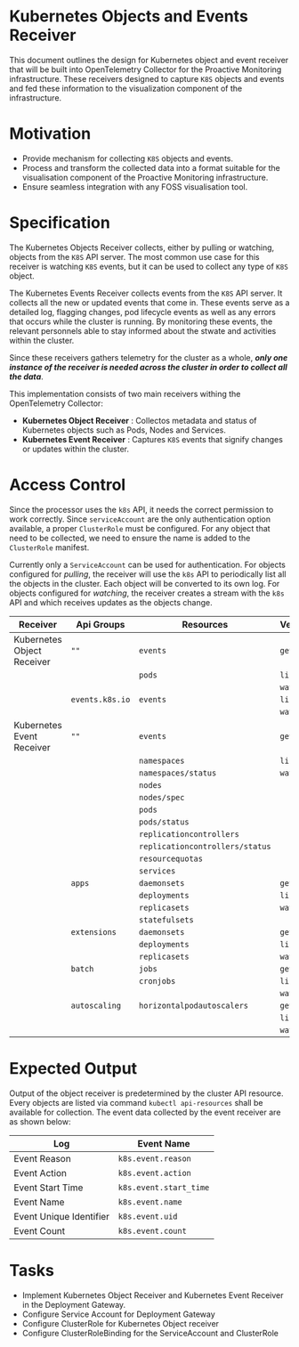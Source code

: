 # Kubernetes Objects and Events Receiver

This document outlines the design for Kubernetes object and event receiver that will be built into OpenTelemetry Collector for the Proactive Monitoring infrastructure. These receivers designed to capture `K8S` objects and events and fed these information to the visualization component of the infrastructure.

# Motivation
- Provide mechanism for collecting `K8S` objects and events.
- Process and transform the collected data into a format suitable for the visualisation component of the Proactive Monitoring infrastructure.
- Ensure seamless integration with any FOSS visualisation tool.

# Specification

The Kubernetes Objects Receiver collects, either by pulling or watching, objects
from the `K8S` API server. The most common use case for this receiver is
watching `K8S` events, but it can be used to collect any type of `K8S` object.

The Kubernetes Events Receiver collects events from the `K8S` API server. It collects all the new or updated events that come in. These events serve as a detailed log, flagging changes, pod lifecycle events as well as any errors that occurs while the cluster is running. By monitoring these events, the relevant personnels able to stay informed about the stwate and activities within the cluster.

Since these receivers gathers telemetry for the cluster as a whole, ***only one
instance of the receiver is needed across the cluster in order to collect all
the data***.

This implementation consists of two main receivers withing the OpenTelemetry Collector:
- **Kubernetes Object Receiver** : Collectos metadata and status of Kubernetes objects such as Pods, Nodes and Services.
- **Kubernetes Event Receiver** : Captures `K8S` events that signify changes or updates within the cluster.

# Access Control

Since the processor uses the `k8s` API, it needs the correct permission to work
correctly. Since `serviceAccount` are the only authentication option available,
a proper `ClusterRole` must be configured. For any object that need to be
collected, we need to ensure the name is added to the `ClusterRole` manifest.

Currently only a `ServiceAccount` can be used for authentication. For objects
configured for *pulling*, the receiver will use the `k8s` API to periodically
list all the objects in the cluster. Each object will be converted to its own
log. For objects configured for *watching*, the receiver creates a stream with
the `k8s` API and which receives updates as the objects change.

| **Receiver**               | **Api Groups**  | **Resources**                   | **Verbs** |
|----------------------------|-----------------|---------------------------------|-----------|
| Kubernetes Object Receiver | `""`            | `events`                        | `get`     |
|                            |                 | `pods`                          | `list`    |
|                            |                 |                                 | `watch`   |
|                            | `events.k8s.io` | `events`                        | `list`    |
|                            |                 |                                 | `watch`   |
| Kubernetes Event Receiver  | `""`            | `events`                        | `get`     |
|                            |                 | `namespaces`                    | `list`    |
|                            |                 | `namespaces/status`             | `watch`   |
|                            |                 | `nodes`                         |           |
|                            |                 | `nodes/spec`                    |           |
|                            |                 | `pods`                          |           |
|                            |                 | `pods/status`                   |           |
|                            |                 | `replicationcontrollers`        |           |
|                            |                 | `replicationcontrollers/status` |           |
|                            |                 | `resourcequotas`                |           |
|                            |                 | `services`                      |           |
|                            | `apps`          | `daemonsets`                    | `get`     |
|                            |                 | `deployments`                   | `list`    |
|                            |                 | `replicasets`                   | `watch`   |
|                            |                 | `statefulsets`                  |           |
|                            | `extensions`    | `daemonsets`                    | `get`     |
|                            |                 | `deployments`                   | `list`    |
|                            |                 | `replicasets`                   | `watch`   |
|                            | `batch`         | `jobs`                          | `get`     |
|                            |                 | `cronjobs`                      | `list`    |
|                            |                 |                                 | `watch`   |
|                            | `autoscaling`   | `horizontalpodautoscalers`      | `get`     |
|                            |                 |                                 | `list`    |
|                            |                 |                                 | `watch`   |

# Expected Output

Output of the object receiver is predetermined by the cluster API resource. Every objects are listed via command `kubectl api-resources` shall be available for collection. The event data collected by the event receiver are as shown below:

| **Log**                 | **Event Name**         |
|-------------------------|------------------------|
| Event Reason            | `k8s.event.reason`     |
| Event Action            | `k8s.event.action`     |
| Event Start Time        | `k8s.event.start_time` |
| Event Name              | `k8s.event.name`       |
| Event Unique Identifier | `k8s.event.uid`        |
| Event Count             | `k8s.event.count`      |


# Tasks
- Implement Kubernetes Object Receiver and Kubernetes Event Receiver in the Deployment Gateway.
- Configure Service Account for Deployment Gateway
- Configure ClusterRole for Kubernetes Object receiver
- Configure ClusterRoleBinding for the ServiceAccount and ClusterRole

